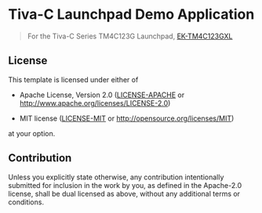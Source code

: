 # Tiva-C Launchpad Demo Application

> For the Tiva-C Series TM4C123G Launchpad, [EK-TM4C123GXL](https://www.ti.com/tool/EK-TM4C123GXL)

## License

This template is licensed under either of

- Apache License, Version 2.0 ([LICENSE-APACHE](../../LICENSE-APACHE) or
  http://www.apache.org/licenses/LICENSE-2.0)

- MIT license ([LICENSE-MIT](../../LICENSE-MIT) or http://opensource.org/licenses/MIT)

at your option.

## Contribution

Unless you explicitly state otherwise, any contribution intentionally submitted
for inclusion in the work by you, as defined in the Apache-2.0 license, shall be
dual licensed as above, without any additional terms or conditions.
